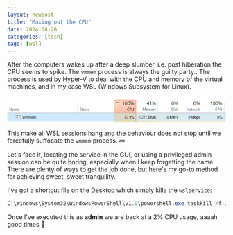 ```yaml
---
layout: newpost
title: "Maxing out the CPU"
date: 2024-08-26
categories: [tech]
tags: [wsl]
---
```


After the computers wakes up after a deep slumber, i.e. post hiberation the CPU seems to spike. The `vmmem` process is always the guilty party..
The process is used by Hyper-V to deal with the CPU and memory of the virtual machines, and in my case WSL (Windows Subsystem for Linux).

![cpu](/assets/images/blogs/vmmem.png)

This make all WSL sessions hang and the behaviour does not stop until we forcefully suffocate the `vmmem` process. :zzz:

Let's face it, locating the service in the GUI, or using a privileged admin session can be quite boring, especially when I keep forgetting the name. There are plenty of ways to get the job done, but here's my go-to method for achieving sweet, sweet tranquility.

I've got a shortcut file on the Desktop which simply kills the `wslservice`:

```ps1
C:\Windows\System32\WindowsPowerShell\v1.0\powershell.exe taskkill /f /im wslservice.exe
```

Once I've executed this as **admin** we are back at a 2% CPU usage, aaaah good times :tropical_drink:

